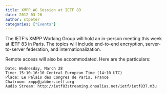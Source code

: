 ```yaml
---
title: XMPP WG Session at IETF 83
date: 2012-03-26
author: stpeter
categories: ["Events"]
---
```


The IETF's XMPP Working Group will hold an in-person meeting this week at IETF 83 in Paris. The topics will include end-to-end encryption, server-to-server federation, and internationalization.

Remote access will also be accommodated. Here are the particulars:

    Date: Wednesday, March 28
    Time: 15:10-16:10 Central European Time (14:10 UTC)
    Place: Le Palais des Congres de Paris, France
    Chatroom: xmpp@jabber.ietf.org
    Audio Stream: http://ietf83streaming.dnsalias.net/ietf/ietf837.m3u
